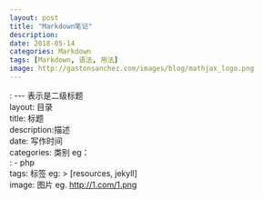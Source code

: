 ```yaml
---
layout: post
title: "Markdown笔记" 
description:
date: 2018-05-14
categories: Markdown      
tags: [Markdown, 语法, 用法]
image: http://gastonsanchez.com/images/blog/mathjax_logo.png
---
```



: --- 表示是二级标题  
layout:   目录  
title:   标题  
description:描述  
date: 写作时间  
categories: 类别  eg：  
: - php  
tags: 标签 eg: > [resources, jekyll]  
image:  图片 eg. http://1.com/1.png
